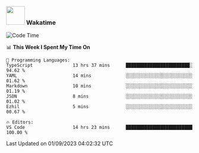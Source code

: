 ### <img src="https://media.giphy.com/media/VgCDAzcKvsR6OM0uWg/giphy.gif" width="50"> Wakatime

  <!--START_SECTION:waka-->
![Code Time](http://img.shields.io/badge/Code%20Time-1%2C446%20hrs%2023%20mins-blue)

📊 **This Week I Spent My Time On** 

```text
💬 Programming Languages: 
TypeScript               13 hrs 37 mins      ████████████████████████░   94.62 % 
YAML                     14 mins             ░░░░░░░░░░░░░░░░░░░░░░░░░   01.62 % 
Markdown                 10 mins             ░░░░░░░░░░░░░░░░░░░░░░░░░   01.19 % 
JSON                     8 mins              ░░░░░░░░░░░░░░░░░░░░░░░░░   01.02 % 
Ezhil                    5 mins              ░░░░░░░░░░░░░░░░░░░░░░░░░   00.67 % 

🔥 Editors: 
VS Code                  14 hrs 23 mins      █████████████████████████   100.00 % 
```


 Last Updated on 01/09/2023 04:02:32 UTC
<!--END_SECTION:waka-->

